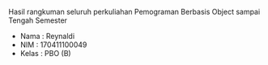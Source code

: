 Hasil rangkuman seluruh perkuliahan Pemograman Berbasis Object sampai Tengah Semester<br>
<ul>
<li>Nama : Reynaldi</li>
<li>NIM : 170411100049</li>
<li>Kelas : PBO (B)</li>
</ul>
